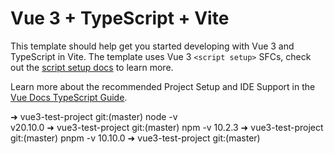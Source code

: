 # Vue 3 + TypeScript + Vite

This template should help get you started developing with Vue 3 and TypeScript in Vite. The template uses Vue 3 `<script setup>` SFCs, check out the [script setup docs](https://v3.vuejs.org/api/sfc-script-setup.html#sfc-script-setup) to learn more.

Learn more about the recommended Project Setup and IDE Support in the [Vue Docs TypeScript Guide](https://vuejs.org/guide/typescript/overview.html#project-setup).

➜  vue3-test-project git:(master) node -v    
v20.10.0
➜  vue3-test-project git:(master) npm -v 
10.2.3
➜  vue3-test-project git:(master) pnpm -v
10.10.0
➜  vue3-test-project git:(master) 